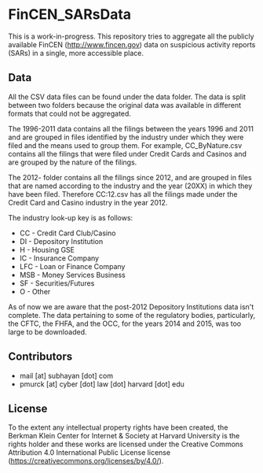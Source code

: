 # FinCEN_SARsData

This is a work-in-progress. This repository tries to aggregate all the publicly available FinCEN (http://www.fincen.gov) data on suspicious activity reports (SARs) in a single, more accessible place.

## Data

All the CSV data files can be found under the data folder. The data is split between two folders because the original data was available in different formats that could not be aggregated.

The 1996-2011 data contains all the filings between the years 1996 and 2011 and are grouped in files identified by the industry under which they were filed and the means used to group them. For example, CC_ByNature.csv contains all the filings that were filed under Credit Cards and Casinos and are grouped by the nature of the filings. 

The 2012- folder contains all the filings since 2012, and are grouped in files that are named according to the industry and the year (20XX) in which they have been filed. Therefore CC:12.csv has all the filings made under the Credit Card and Casino industry in the year 2012.

The industry look-up key is as follows:

 - CC - Credit Card Club/Casino
 - DI - Depository Institution
 - H - Housing GSE
 - IC - Insurance Company
 - LFC - Loan or Finance Company
 - MSB - Money Services Business
 - SF - Securities/Futures
 - O -  Other

As of now we are aware that the post-2012 Depository Institutions data isn't complete. The data pertaining to some of the regulatory bodies, particularly, the CFTC, the FHFA, and the OCC, for the years 2014 and 2015, was too large to be downloaded.


## Contributors

 - mail [at] subhayan [dot] com
 - pmurck [at] cyber [dot] law [dot] harvard [dot] edu

## License

To the extent any intellectual property rights have been created, the Berkman Klein Center for Internet & Society at Harvard University is the rights holder and these works are licensed under the Creative Commons Attribution 4.0 International Public License license (https://creativecommons.org/licenses/by/4.0/).
